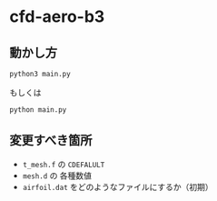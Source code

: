 # cfd-aero-b3

## 動かし方

```bash
python3 main.py
```
もしくは
```bash
python main.py
```

## 変更すべき箇所

- `t_mesh.f` の `CDEFALULT`
- `mesh.d` の 各種数値
- `airfoil.dat` をどのようなファイルにするか（初期）